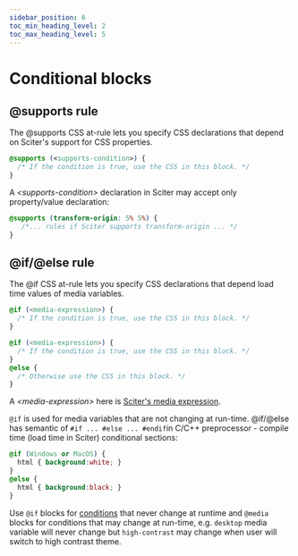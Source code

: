 ```yaml
---
sidebar_position: 6
toc_min_heading_level: 2
toc_max_heading_level: 5
---
```


# Conditional blocks

## @supports rule

The @supports CSS at-rule lets you specify CSS declarations that depend on Sciter's support for CSS properties. 

```css
@supports (<supports-condition>) {
  /* If the condition is true, use the CSS in this block. */
}
```

A _<supports-condition\>_ declaration in Sciter may accept only property/value declaration:

```css
@supports (transform-origin: 5% 5%) {
   /*... rules if Sciter supports transform-origin ... */
}
```

## @if/@else rule

The @if CSS at-rule lets you specify CSS declarations that depend load time values of media variables. 

```css
@if (<media-expression>) {
  /* If the condition is true, use the CSS in this block. */
}
```
```css
@if (<media-expression>) {
  /* If the condition is true, use the CSS in this block. */
} 
@else {
  /* Otherwise use the CSS in this block. */
}
```

A _<media-expression\>_ here is [Sciter's media expression](media-const-mixin#media-queries).


`@if` is used for media variables that are not changing at run-time. @if/@else has semantic of `#if ... #else ... #endif`in C/C++ preprocessor - compile time (load time in Sciter) conditional sections:

```css
@if (Windows or MacOS) {
  html { background:white; }
} 
@else {
  html { background:black; }
}
```

Use `@if` blocks for [conditions](media-const-mixin#built-in-media-variables) that never change at runtime and `@media` blocks for conditions that may change at run-time, e.g.  `desktop` media variable will never change but `high-contrast` may change when user will switch to high contrast theme.
